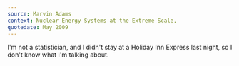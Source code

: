 ```yaml
---
source: Marvin Adams
context: Nuclear Energy Systems at the Extreme Scale,
quotedate: May 2009
---
```

I'm not a statistician, and I didn't stay at a Holiday Inn Express last night, so I don't know what I'm talking about.
